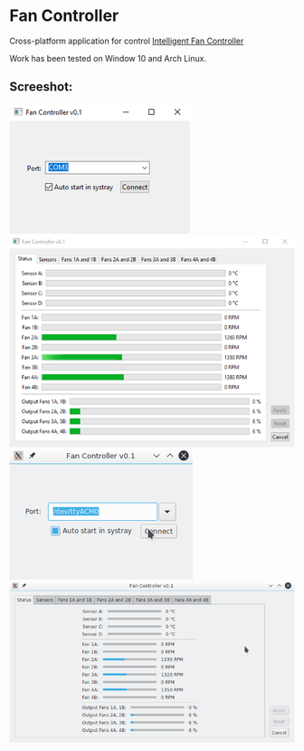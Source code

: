 # Fan Controller
Cross-platform application for control [Intelligent Fan Controller](http://geoffg.net/fancontroller.html)

Work has been tested on Window 10 and Arch Linux.

## Screeshot:
![](./images/screenshot_connectwin_windows.png)
![](./images/screenshot_mainwin_windows.png)
![](./images/screenshot_connectwin_linux.png)
![](./images/screenshot_mainwin_linux.png)